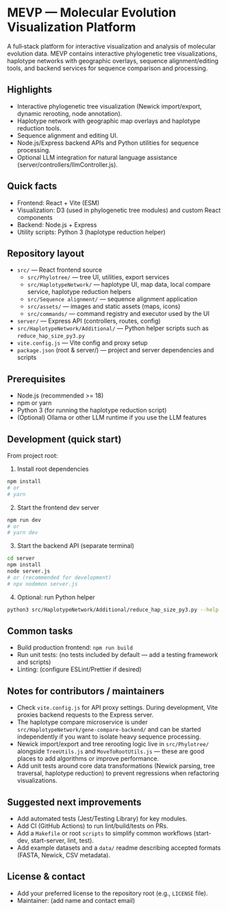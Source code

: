 # MEVP — Molecular Evolution Visualization Platform

A full‑stack platform for interactive visualization and analysis of molecular evolution data. MEVP contains interactive phylogenetic tree visualizations, haplotype networks with geographic overlays, sequence alignment/editing tools, and backend services for sequence comparison and processing.

## Highlights

- Interactive phylogenetic tree visualization (Newick import/export, dynamic rerooting, node annotation).
- Haplotype network with geographic map overlays and haplotype reduction tools.
- Sequence alignment and editing UI.
- Node.js/Express backend APIs and Python utilities for sequence processing.
- Optional LLM integration for natural language assistance (server/controllers/llmController.js).

## Quick facts

- Frontend: React + Vite (ESM)
- Visualization: D3 (used in phylogenetic tree modules) and custom React components
- Backend: Node.js + Express
- Utility scripts: Python 3 (haplotype reduction helper)

## Repository layout

- `src/` — React frontend source
  - `src/Phylotree/` — tree UI, utilities, export services
  - `src/HaplotypeNetwork/` — haplotype UI, map data, local compare service, haplotype reduction helpers
  - `src/Sequence alignment/` — sequence alignment application
  - `src/assets/` — images and static assets (maps, icons)
  - `src/commands/` — command registry and executor used by the UI
- `server/` — Express API (controllers, routes, config)
- `src/HaplotypeNetwork/Additional/` — Python helper scripts such as `reduce_hap_size_py3.py`
- `vite.config.js` — Vite config and proxy setup
- `package.json` (root & server/) — project and server dependencies and scripts

## Prerequisites

- Node.js (recommended >= 18)
- npm or yarn
- Python 3 (for running the haplotype reduction script)
- (Optional) Ollama or other LLM runtime if you use the LLM features

## Development (quick start)

From project root:

1. Install root dependencies

```bash
npm install
# or
# yarn
```

2. Start the frontend dev server

```bash
npm run dev
# or
# yarn dev
```

3. Start the backend API (separate terminal)

```bash
cd server
npm install
node server.js
# or (recommended for development)
# npx nodemon server.js
```

4. Optional: run Python helper

```bash
python3 src/HaplotypeNetwork/Additional/reduce_hap_size_py3.py --help
```

## Common tasks

- Build production frontend: `npm run build`
- Run unit tests: (no tests included by default — add a testing framework and scripts)
- Linting: (configure ESLint/Prettier if desired)

## Notes for contributors / maintainers

- Check `vite.config.js` for API proxy settings. During development, Vite proxies backend requests to the Express server.
- The haplotype compare microservice is under `src/HaplotypeNetwork/gene-compare-backend/` and can be started independently if you want to isolate heavy sequence processing.
- Newick import/export and tree rerooting logic live in `src/Phylotree/` alongside `TreeUtils.js` and `MoveToRootUtils.js` — these are good places to add algorithms or improve performance.
- Add unit tests around core data transformations (Newick parsing, tree traversal, haplotype reduction) to prevent regressions when refactoring visualizations.

## Suggested next improvements

- Add automated tests (Jest/Testing Library) for key modules.
- Add CI (GitHub Actions) to run lint/build/tests on PRs.
- Add a `Makefile` or root `scripts` to simplify common workflows (start-dev, start-server, lint, test).
- Add example datasets and a `data/` readme describing accepted formats (FASTA, Newick, CSV metadata).

## License & contact

- Add your preferred license to the repository root (e.g., `LICENSE` file).
- Maintainer: (add name and contact email)
